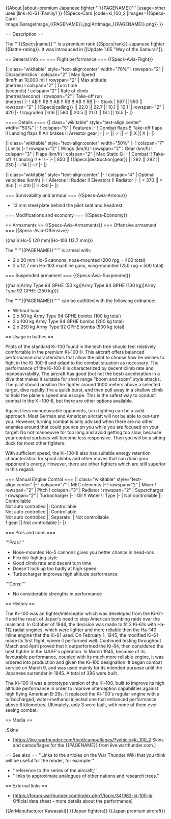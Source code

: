 {{About
|about=premium Japanese fighter '''{{PAGENAME}}'''
|usage=other uses
|link=Ki-61 (Family)
}}
{{Specs-Card
|code=ki_100_2
|images={{Specs-Card-Image|GarageImage_{{PAGENAME}}.jpg|ArtImage_{{PAGENAME}}.png}}
}}

== Description ==
<!-- ''In the description, the first part should be about the history of and the creation and combat usage of the aircraft, as well as its key features. In the second part, tell the reader about the aircraft in the game. Insert a screenshot of the vehicle, so that if the novice player does not remember the vehicle by name, he will immediately understand what kind of vehicle the article is talking about.'' -->
The '''{{Specs|name}}''' is a premium rank {{Specs|rank}} Japanese fighter {{Battle-rating}}. It was introduced in [[Update 1.65 "Way of the Samurai"]].

== General info ==
=== Flight performance ===
{{Specs-Avia-Flight}}
<!-- ''Describe how the aircraft behaves in the air. Speed, manoeuvrability, acceleration and allowable loads - these are the most important characteristics of the vehicle.'' -->

{| class="wikitable" style="text-align:center" width="70%"
! rowspan="2" | Characteristics
! colspan="2" | Max Speed<br>(km/h at 10,000 m)
! rowspan="2" | Max altitude<br>(metres)
! colspan="2" | Turn time<br>(seconds)
! colspan="2" | Rate of climb<br>(metres/second)
! rowspan="2" | Take-off run<br>(metres)
|-
! AB !! RB !! AB !! RB !! AB !! RB
|-
! Stock
| 567 || 550 || rowspan="2" | {{Specs|ceiling}} || 22.0 || 22.7 || 10.1 || 10.1 || rowspan="2" | 420
|-
! Upgraded
| 616 || 590 || 20.5 || 21.0 || 18.1 || 13.5
|-
|}

==== Details ====
{| class="wikitable" style="text-align:center" width="50%"
|-
! colspan="5" | Features
|-
! Combat flaps !! Take-off flaps !! Landing flaps !! Air brakes !! Arrestor gear
|-
| ✓ || ✓ || ✓ || X || X     <!-- ✓ -->
|-
|}

{| class="wikitable" style="text-align:center" width="50%"
|-
! colspan="7" | Limits
|-
! rowspan="2" | Wings (km/h)
! rowspan="2" | Gear (km/h)
! colspan="3" | Flaps (km/h)
! colspan="2" | Max Static G
|-
! Combat !! Take-off !! Landing !! + !! -
|-
| 850 <!-- {{Specs|destruction|body}} --> || {{Specs|destruction|gear}} || 292 || 282 || 230 || ~14 || ~7
|-
|}

{| class="wikitable" style="text-align:center"
|-
! colspan="4" | Optimal velocities (km/h)
|-
! Ailerons !! Rudder !! Elevators !! Radiator
|-
| < 370 || < 350 || < 410 || > 330
|-
|}

=== Survivability and armour ===
{{Specs-Avia-Armour}}
<!-- ''Examine the survivability of the aircraft. Note how vulnerable the structure is and how secure the pilot is, whether the fuel tanks are armoured, etc. Describe the armour, if there is any, and also mention the vulnerability of other critical aircraft systems.'' -->

* 13 mm steel plate behind the pilot seat and headrest

=== Modifications and economy ===
{{Specs-Economy}}

== Armaments ==
{{Specs-Avia-Armaments}}
=== Offensive armament ===
{{Specs-Avia-Offensive}}
<!-- ''Describe the offensive armament of the aircraft, if any. Describe how effective the cannons and machine guns are in a battle, and also what belts or drums are better to use. If there is no offensive weaponry, delete this subsection.'' -->
{{main|Ho-5 (20 mm)|Ho-103 (12.7 mm)}}

The '''''{{PAGENAME}}''''' is armed with:

* 2 x 20 mm Ho-5 cannons, nose-mounted (200 rpg = 400 total)
* 2 x 12.7 mm Ho-103 machine guns, wing-mounted (250 rpg = 500 total)

=== Suspended armament ===
{{Specs-Avia-Suspended}}
<!-- ''Describe the aircraft's suspended armament: additional cannons under the wings, bombs, rockets and torpedoes. This section is especially important for bombers and attackers. If there is no suspended weaponry remove this subsection.'' -->
{{main|Army Type 94 GPHE (50 kg)|Army Type 94 GPHE (100 kg)|Army Type 92 GPHE (250 kg)}}

The '''''{{PAGENAME}}''''' can be outfitted with the following ordnance:

* Without load
* 2 x 50 kg Army Type 94 GPHE bombs (100 kg total)
* 2 x 100 kg Army Type 94 GPHE bombs (200 kg total)
* 2 x 250 kg Army Type 92 GPHE bombs (500 kg total)

== Usage in battles ==
<!-- ''Describe the tactics of playing in the aircraft, the features of using aircraft in a team and advice on tactics. Refrain from creating a "guide" - do not impose a single point of view, but instead, give the reader food for thought. Examine the most dangerous enemies and give recommendations on fighting them. If necessary, note the specifics of the game in different modes (AB, RB, SB).'' -->
Pilots of the standard Ki-100 found in the tech tree should feel relatively comfortable in the premium Ki-100-II. This aircraft offers balanced performance characteristics that allow the pilot to choose how he wishes to fight in the Ki-100-II and adapt to the combat situation as necessary. The performance of the Ki-100-II is characterized by decent climb rate and manoeuvrability. The aircraft has good (but not the best) acceleration in a dive that makes it suitable for short range "boom and zoom" style attacks. The pilot should position the fighter around 1000 meters above a selected target, dive rapidly, fire a quick burst, and then pull away in a shallow climb to hold the plane's speed and escape. This is the safest way to conduct combat in the Ki-100-II, but there are other options available.

Against less manoeuvrable opponents, turn fighting can be a valid approach. Most German and American aircraft will not be able to out-turn you. However, turning combat is only advised when there are no other enemies around that could pounce on you while you are focused on your target. Do not manoeuvre for too long and avoid getting too slow, because your control surfaces will become less responsive. Then you will be a sitting duck for most other fighters.

With sufficient speed, the Ki-100-II also has suitable energy retention characteristics for spiral climbs and other moves that can drain your opponent's energy. However, there are other fighters which are still superior in this regard.

=== Manual Engine Control ===
{| class="wikitable" style="text-align:center"
|-
! colspan="7" | MEC elements
|-
! rowspan="2" | Mixer
! rowspan="2" | Pitch
! colspan="3" | Radiator
! rowspan="2" | Supercharger
! rowspan="2" | Turbocharger
|-
! Oil !! Water !! Type
|-
| Not controllable || Controllable<br>Not auto controlled || Controllable<br>Not auto controlled || Controllable<br>Not auto controlled || Separate || Not controllable<br>1 gear || Not controllable
|-
|}

=== Pros and cons ===
<!-- ''Summarise and briefly evaluate the vehicle in terms of its characteristics and combat effectiveness. Mark its pros and cons in the bulleted list. Try not to use more than 6 points for each of the characteristics. Avoid using categorical definitions such as "bad", "good" and the like - use substitutions with softer forms such as "inadequate" and "effective".'' -->

'''Pros:'''

* Nose-mounted Ho-5 cannons gives you better chance in head-ons
* Flexible fighting style
* Good climb rate and decent turn time
* Doesn't lock up too badly at high speed
* Turbocharger improves high altitude performance

'''Cons:'''

* No considerable strengths in performance

== History ==
<!-- ''Describe the history of the creation and combat usage of the aircraft in more detail than in the introduction. If the historical reference turns out to be too long, take it to a separate article, taking a link to the article about the vehicle and adding a block "/History" (example: <nowiki>https://wiki.warthunder.com/(Vehicle-name)/History</nowiki>) and add a link to it here using the <code>main</code> template. Be sure to reference text and sources by using <code><nowiki><ref></ref></nowiki></code>, as well as adding them at the end of the article with <code><nowiki><references /></nowiki></code>. This section may also include the vehicle's dev blog entry (if applicable) and the in-game encyclopedia description (under <code><nowiki>=== In-game description ===</nowiki></code>, also if applicable).'' -->

The Ki-100 was an fighter/interceptor which was developed from the Ki-61-II and the result of Japan's need to stop American bombing raids over the mainland. In October of 1944, the decision was made to fit 3 Ki-61s with Ha-112 radial engines, which were lighter and more reliable then the Ha-140 inline engine that the Ki-61 used. On February 1, 1945, the modified Ki-61 made its first flight, where it performed well. Continued testing throughout March and April proved that it outperformed the Ki-84, then considered the best fighter in the IJAAF's operation. In March 1945, because of its favourable performance, coupled with its much more reliable engine, it was ordered into production and given the Ki-100 designation. It began combat service on March 9, and was used mainly for its intended purpose until the Japanese surrender in 1945. A total of 396 were built.

The Ki-100-II was a prototype version of the Ki-100, built to improve its high altitude performance in order to improve interception capabilities against high flying American B-29s. It replaced the Ki-100's regular engine with a turbocharged, water-methanol injected one that enhanced performance above 8 kilometres. Ultimately, only 3 were built, with none of them ever seeing combat.

== Media ==
<!-- ''Excellent additions to the article would be video guides, screenshots from the game, and photos.'' -->

;Skins
* [https://live.warthunder.com/feed/camouflages/?vehicle=ki_100_2 Skins and camouflages for the {{PAGENAME}} from live.warthunder.com.]

== See also ==
''Links to the articles on the War Thunder Wiki that you think will be useful for the reader, for example:''
* ''reference to the series of the aircraft;''
* ''links to approximate analogues of other nations and research trees.''

== External links ==
<!-- ''Paste links to sources and external resources, such as:''
* ''topic on the official game forum;''
* ''other literature.'' -->

* [https://forum.warthunder.com/index.php?/topic/341962-ki-100-ii/ Official data sheet - more details about the performance]

{{AirManufacturer Kawasaki}}
{{Japan fighters}}
{{Japan premium aircraft}}